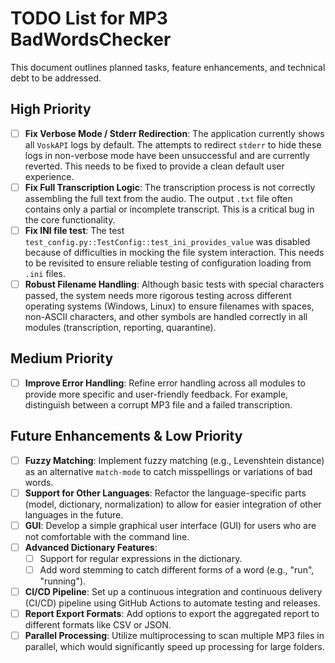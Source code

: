 # TODO List for MP3 BadWordsChecker

This document outlines planned tasks, feature enhancements, and technical debt to be addressed.

## High Priority
- [ ] **Fix Verbose Mode / Stderr Redirection**: The application currently shows all `VoskAPI` logs by default. The attempts to redirect `stderr` to hide these logs in non-verbose mode have been unsuccessful and are currently reverted. This needs to be fixed to provide a clean default user experience.
- [ ] **Fix Full Transcription Logic**: The transcription process is not correctly assembling the full text from the audio. The output `.txt` file often contains only a partial or incomplete transcript. This is a critical bug in the core functionality.
- [ ] **Fix INI file test**: The test `test_config.py::TestConfig::test_ini_provides_value` was disabled because of difficulties in mocking the file system interaction. This needs to be revisited to ensure reliable testing of configuration loading from `.ini` files.
- [ ] **Robust Filename Handling**: Although basic tests with special characters passed, the system needs more rigorous testing across different operating systems (Windows, Linux) to ensure filenames with spaces, non-ASCII characters, and other symbols are handled correctly in all modules (transcription, reporting, quarantine).

## Medium Priority
- [ ] **Improve Error Handling**: Refine error handling across all modules to provide more specific and user-friendly feedback. For example, distinguish between a corrupt MP3 file and a failed transcription.

## Future Enhancements & Low Priority
- [ ] **Fuzzy Matching**: Implement fuzzy matching (e.g., Levenshtein distance) as an alternative `match-mode` to catch misspellings or variations of bad words.
- [ ] **Support for Other Languages**: Refactor the language-specific parts (model, dictionary, normalization) to allow for easier integration of other languages in the future.
- [ ] **GUI**: Develop a simple graphical user interface (GUI) for users who are not comfortable with the command line.
- [ ] **Advanced Dictionary Features**:
  - [ ] Support for regular expressions in the dictionary.
  - [ ] Add word stemming to catch different forms of a word (e.g., "run", "running").
- [ ] **CI/CD Pipeline**: Set up a continuous integration and continuous delivery (CI/CD) pipeline using GitHub Actions to automate testing and releases.
- [ ] **Report Export Formats**: Add options to export the aggregated report to different formats like CSV or JSON.
- [ ] **Parallel Processing**: Utilize multiprocessing to scan multiple MP3 files in parallel, which would significantly speed up processing for large folders.